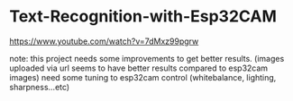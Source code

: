 # Text-Recognition-with-Esp32CAM

https://www.youtube.com/watch?v=7dMxz99pgrw

note: this project needs some improvements to get better results. (images uploaded via url seems to have better results compared to esp32cam images)
need some tuning to esp32cam control (whitebalance, lighting, sharpness...etc)

